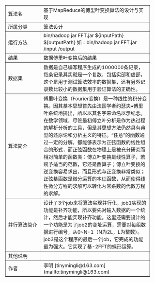 
<table  border=1 style="align:center;valign：middle;width:95%">
 <tr >
  <td width="100px">算法名
  </td>
  <td>基于MapReduce的傅里叶变换算法的设计与实现
  </td>
 </tr>
 <tr>
  <td>所属分类
  </td>
  <td>算法设计
  </td>
 </tr>
 <tr>
  <td >运行方法
  </td>
  <td >
  bin/hadoop jar FFT.jar ${inputPath} ${outputPath}
如：bin/hadoop jar FFT.jar /input /output

  </td>
 </tr>
  <tr>
  <td >结果
  </td>
  <td >
数据傅里叶变换后的结果

  </td>
 </tr>
  <tr>
  <td >数据集
  </td>
  <td >
数据是自己编写程序生成的1000000条记录，每条记录其实就是一个复数，包括实部和虚部，这个是用于测试算法效率的数据集，还有另外记录数比较小的数据集用于验证算法的正确性。

  </td>
 </tr>
  <tr>
  <td >算法简介
  </td>
  <td >
傅里叶变换（Fourier变换）是一种线性的积分变换。因其基本思想首先由法国学者约瑟夫•傅里叶系统地提出，所以以其名字来命名以示纪念。在数学领域，尽管最初傅立叶分析是作为热过程的解析分析的工具，但是其思想方法仍然具有典型的还原论和分析主义的特征。“任意”的函数通过一定的分解，都能够表示为正弦函数的线性组合的形式，而正弦函数在物理上是被充分研究而相对简单的函数类：傅立叶变换是线性算子，若赋予适当的范数，它还是酉算子；傅立叶变换的逆变换容易求出，而且形式与正变换非常类似；正弦基函数是微分运算的本征函数，从而使得线性微分方程的求解可以转化为常系数的代数方程的求解。

  </td>
 </tr>
  <tr>
  <td >并行算法简介
  </td>
  <td >
设计了3个job来将算法实现并行化，job1实现的功能是补齐功能，所以要先对输入数据的一个统计，然后才能实现补齐功能。这里还需要设计的一个功能是为了job2的变址运算，需要对每组数据进行编号，从0~N-1（N为2L，L为整数）。job3是这个程序的最后一个job，它完成的功能最为强大。它实现了基-2FFT的蝶形运算。

  </td>
 </tr>
  <tr>
  <td >其他说明
  </td>
  <td >
 

  </td>
 </tr>
  <tr>
  <td >作者
  </td>
  <td >
李明 [tinymingli@163.com](mailto:tinymingli@163.com)

  </td>
 </tr>

</body>